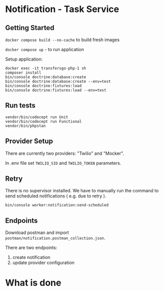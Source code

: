 # Notification - Task Service

## Getting Started

`docker compose build --no-cache` to build fresh images

`docker compose up` - to run application

Setup application:

```shell
docker exec -it transfersgo-php-1 sh
composer install
bin/console doctrine:database:create
bin/console doctrine:database:create --env=test
bin/console doctrine:fixtures:load
bin/console doctrine:fixtures:load --env=test
```

## Run tests

```shell
vendor/bin/codecept run Unit
vendor/bin/codecept run Functional
vendor/bin/phpstan
```

## Provider Setup

There are currently two providers: "Twilio" and "Mocker".

In .env file set `TWILIO_SID` and `TWILIO_TOKEN` parameters.

## Retry

There is no supervisor installed. We have to manually run the command to send scheduled notifications ( e.g. due to retry ).

`bin/console worker:notification:send-scheduled`

## Endpoints

Download postman and import `postman/notification.postman_collection.json`.

There are two endpoints:

1. create notification
2. update provider configuration

# What is done
